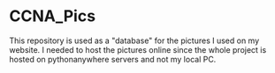 # CCNA_Pics
  This repository is used as a "database" for the pictures I used on my website. I needed to host the pictures online since the whole project is hosted on pythonanywhere servers and not my local PC. 
